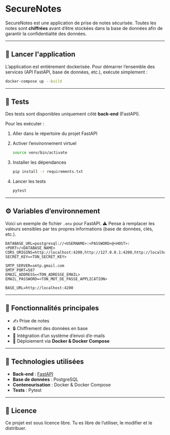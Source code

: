 # SecureNotes

SecureNotes est une application de prise de notes sécurisée.
Toutes les notes sont **chiffrées** avant d’être stockées dans la base de données afin de garantir la confidentialité des données.

---

## 🚀 Lancer l'application

L’application est entièrement dockerisée.
Pour démarrer l’ensemble des services (API FastAPI, base de données, etc.), exécute simplement :

```bash
docker-compose up --build
```

---

## 🧪 Tests

Des tests sont disponibles uniquement côté **back-end** (FastAPI).

Pour les exécuter :

1. Aller dans le répertoire du projet FastAPI
2. Activer l’environnement virtuel

   ```bash
   source venv/bin/activate
   ```
3. Installer les dépendances

   ```bash
   pip install -r requirements.txt
   ```
4. Lancer les tests

   ```bash
   pytest
   ```

---

## ⚙️ Variables d’environnement

Voici un exemple de fichier `.env` pour FastAPI.
⚠️ Pense à remplacer les valeurs sensibles par tes propres informations (base de données, clés, etc.).

```env
DATABASE_URL=postgresql://<USERNAME>:<PASSWORD>@<HOST>:<PORT>/<DATABASE_NAME>
CORS_ORIGINS=http://localhost:4200,http://127.0.0.1:4200,http://localhost,http://127.0.0.1
SECRET_KEY=<TON_SECRET_KEY>

SMTP_SERVER=smtp.gmail.com
SMTP_PORT=587
EMAIL_ADDRESS=<TON_ADRESSE_EMAIL>
EMAIL_PASSWORD=<TON_MOT_DE_PASSE_APPLICATION>

BASE_URL=http://localhost:4200
```

---

## 📌 Fonctionnalités principales

* ✍️ Prise de notes
* 🔒 Chiffrement des données en base
* 📧 Intégration d’un système d’envoi d’e-mails
* 🐳 Déploiement via **Docker & Docker Compose**

---

## 📖 Technologies utilisées

* **Back-end** : [FastAPI](https://fastapi.tiangolo.com/)
* **Base de données** : PostgreSQL
* **Conteneurisation** : Docker & Docker Compose
* **Tests** : Pytest

---

## 📜 Licence

Ce projet est sous licence libre.
Tu es libre de l’utiliser, le modifier et le distribuer.
